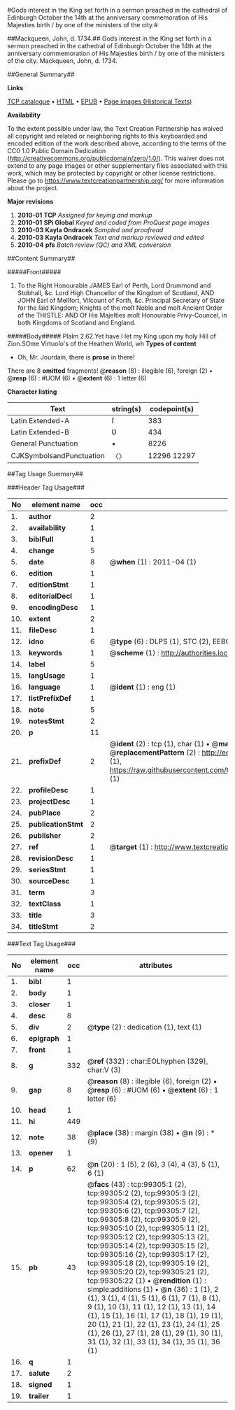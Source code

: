 #Gods interest in the King set forth in a sermon preached in the cathedral of Edinburgh October the 14th at the anniversary commemoration of His Majesties birth / by one of the ministers of the city.#

##Mackqueen, John, d. 1734.##
Gods interest in the King set forth in a sermon preached in the cathedral of Edinburgh October the 14th at the anniversary commemoration of His Majesties birth / by one of the ministers of the city.
Mackqueen, John, d. 1734.

##General Summary##

**Links**

[TCP catalogue](http://www.ota.ox.ac.uk/tcp/)  • 
[HTML](http://tei.it.ox.ac.uk/tcp/Texts-HTML/free/A51/A51016.html)  • 
[EPUB](http://tei.it.ox.ac.uk/tcp/Texts-EPUB/free/A51/A51016.epub) • 
[Page images (Historical Texts)](https://historicaltexts.jisc.ac.uk/eebo-13370252e)

**Availability**

To the extent possible under law, the Text Creation Partnership has waived all copyright and related or neighboring rights to this keyboarded and encoded edition of the work described above, according to the terms of the CC0 1.0 Public Domain Dedication (http://creativecommons.org/publicdomain/zero/1.0/). This waiver does not extend to any page images or other supplementary files associated with this work, which may be protected by copyright or other license restrictions. Please go to https://www.textcreationpartnership.org/ for more information about the project.

**Major revisions**

1. __2010-01__ __TCP__ *Assigned for keying and markup*
1. __2010-01__ __SPi Global__ *Keyed and coded from ProQuest page images*
1. __2010-03__ __Kayla Ondracek__ *Sampled and proofread*
1. __2010-03__ __Kayla Ondracek__ *Text and markup reviewed and edited*
1. __2010-04__ __pfs__ *Batch review (QC) and XML conversion*

##Content Summary##

#####Front#####

1. To the Right Honourable JAMES Earl of Perth, Lord Drummond and Stobhall, &c. Lord High Chancellor of the Kingdom of Scotland, AND JOHN Earl of Mellfort, Viſcount of Forth, &c. Principal Secretary of State for the ſaid Kingdom; Knights of the moſt Noble and moſt Ancient Order of the THISTLE: AND Of His Majeſties moſt Honourable Privy-Councel, in both Kingdoms of Scotland and England.

#####Body#####
Pſalm 2.62.Yet have I ſet my King upon my holy Hill of Zion.SOme Virtuoſo's of the Heathen World, wh
**Types of content**

  * Oh, Mr. Jourdain, there is **prose** in there!

There are 8 **omitted** fragments! 
 @__reason__ (8) : illegible (6), foreign (2)  •  @__resp__ (6) : #UOM (6)  •  @__extent__ (6) : 1 letter (6)

**Character listing**


|Text|string(s)|codepoint(s)|
|---|---|---|
|Latin Extended-A|ſ|383|
|Latin Extended-B|Ʋ|434|
|General Punctuation|•|8226|
|CJKSymbolsandPunctuation|〈〉|12296 12297|

##Tag Usage Summary##

###Header Tag Usage###

|No|element name|occ|attributes|
|---|---|---|---|
|1.|__author__|2||
|2.|__availability__|1||
|3.|__biblFull__|1||
|4.|__change__|5||
|5.|__date__|8| @__when__ (1) : 2011-04 (1)|
|6.|__edition__|1||
|7.|__editionStmt__|1||
|8.|__editorialDecl__|1||
|9.|__encodingDesc__|1||
|10.|__extent__|2||
|11.|__fileDesc__|1||
|12.|__idno__|6| @__type__ (6) : DLPS (1), STC (2), EEBO-CITATION (1), OCLC (1), VID (1)|
|13.|__keywords__|1| @__scheme__ (1) : http://authorities.loc.gov/ (1)|
|14.|__label__|5||
|15.|__langUsage__|1||
|16.|__language__|1| @__ident__ (1) : eng (1)|
|17.|__listPrefixDef__|1||
|18.|__note__|5||
|19.|__notesStmt__|2||
|20.|__p__|11||
|21.|__prefixDef__|2| @__ident__ (2) : tcp (1), char (1)  •  @__matchPattern__ (2) : ([0-9\-]+):([0-9IVX]+) (1), (.+) (1)  •  @__replacementPattern__ (2) : http://eebo.chadwyck.com/downloadtiff?vid=$1&page=$2 (1), https://raw.githubusercontent.com/textcreationpartnership/Texts/master/tcpchars.xml#$1 (1)|
|22.|__profileDesc__|1||
|23.|__projectDesc__|1||
|24.|__pubPlace__|2||
|25.|__publicationStmt__|2||
|26.|__publisher__|2||
|27.|__ref__|1| @__target__ (1) : http://www.textcreationpartnership.org/docs/. (1)|
|28.|__revisionDesc__|1||
|29.|__seriesStmt__|1||
|30.|__sourceDesc__|1||
|31.|__term__|3||
|32.|__textClass__|1||
|33.|__title__|3||
|34.|__titleStmt__|2||


###Text Tag Usage###

|No|element name|occ|attributes|
|---|---|---|---|
|1.|__bibl__|1||
|2.|__body__|1||
|3.|__closer__|1||
|4.|__desc__|8||
|5.|__div__|2| @__type__ (2) : dedication (1), text (1)|
|6.|__epigraph__|1||
|7.|__front__|1||
|8.|__g__|332| @__ref__ (332) : char:EOLhyphen (329), char:V (3)|
|9.|__gap__|8| @__reason__ (8) : illegible (6), foreign (2)  •  @__resp__ (6) : #UOM (6)  •  @__extent__ (6) : 1 letter (6)|
|10.|__head__|1||
|11.|__hi__|449||
|12.|__note__|38| @__place__ (38) : margin (38)  •  @__n__ (9) : * (9)|
|13.|__opener__|1||
|14.|__p__|62| @__n__ (20) : 1 (5), 2 (6), 3 (4), 4 (3), 5 (1), 6 (1)|
|15.|__pb__|43| @__facs__ (43) : tcp:99305:1 (2), tcp:99305:2 (2), tcp:99305:3 (2), tcp:99305:4 (2), tcp:99305:5 (2), tcp:99305:6 (2), tcp:99305:7 (2), tcp:99305:8 (2), tcp:99305:9 (2), tcp:99305:10 (2), tcp:99305:11 (2), tcp:99305:12 (2), tcp:99305:13 (2), tcp:99305:14 (2), tcp:99305:15 (2), tcp:99305:16 (2), tcp:99305:17 (2), tcp:99305:18 (2), tcp:99305:19 (2), tcp:99305:20 (2), tcp:99305:21 (2), tcp:99305:22 (1)  •  @__rendition__ (1) : simple:additions (1)  •  @__n__ (36) : 1 (1), 2 (1), 3 (1), 4 (1), 5 (1), 6 (1), 7 (1), 8 (1), 9 (1), 10 (1), 11 (1), 12 (1), 13 (1), 14 (1), 15 (1), 16 (1), 17 (1), 18 (1), 19 (1), 20 (1), 21 (1), 22 (1), 23 (1), 24 (1), 25 (1), 26 (1), 27 (1), 28 (1), 29 (1), 30 (1), 31 (1), 32 (1), 33 (1), 34 (1), 35 (1), 36 (1)|
|16.|__q__|1||
|17.|__salute__|2||
|18.|__signed__|1||
|19.|__trailer__|1||

